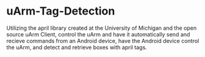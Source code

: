 # uArm-Tag-Detection
Utilizing the april library created at the University of Michigan and the open source uArm Client, control the uArm and have it automatically send and recieve commands from an Android device, have the Android device control the uArm, and detect and retrieve boxes with april tags.

